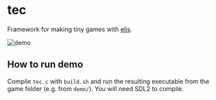 # tec
Framework for making tiny games with [elis](https://github.com/ooichu/elis).

![demo](demo.gif)

## How to run demo
Compile `tec.c` with `build.sh` and run the resulting executable from the game folder (e.g. from `demo/`).
You will need SDL2 to compile.
